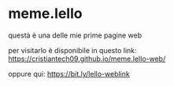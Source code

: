 # meme.lello
questà è una delle mie prime pagine web 

per visitarlo è disponibile in questo link: https://cristiantech09.github.io/meme.lello-web/

oppure qui: https://bit.ly/lello-weblink
